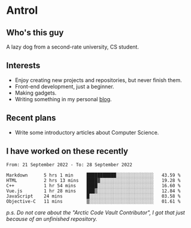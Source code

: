 # Antrol

## Who's this guy

A lazy dog from a second-rate university, CS student.

## Interests

* Enjoy creating new projects and repositories, but never finish them.
* Front-end development, just a beginner.
* Making gadgets.
* Writing something in my personal [blog](https://blog.antrol.xyz/).

## Recent plans

* Write some introductory articles about Computer Science.

<!--
* Try to develop a website for [Anime4KCPP](https://github.com/TianZerL/Anime4KCPP).
* Develop a Markdown renderer which user can customize its css, of course it is GUI-based.~~(If I could finish  it before getting bored)~~
* Work with my [teammates](https://github.com/SWJTU-Lazy-Dogs).
* Find something interests me, as a hobby after finishing my ~~boring~~ homework.
-->

## I have worked on these recently

<!--START_SECTION:waka-->

```text
From: 21 September 2022 - To: 28 September 2022

Markdown      5 hrs 1 min     ███████████░░░░░░░░░░░░░░   43.59 %
HTML          2 hrs 13 mins   ████▓░░░░░░░░░░░░░░░░░░░░   19.28 %
C++           1 hr 54 mins    ████░░░░░░░░░░░░░░░░░░░░░   16.60 %
Vue.js        1 hr 28 mins    ███▒░░░░░░░░░░░░░░░░░░░░░   12.84 %
JavaScript    24 mins         █░░░░░░░░░░░░░░░░░░░░░░░░   03.58 %
Objective-C   11 mins         ▒░░░░░░░░░░░░░░░░░░░░░░░░   01.61 %
```

<!--END_SECTION:waka-->

*p.s.  Do not care about the "Arctic Code Vault Contributor", I got that just because of an unfinished repository.*

<!--
**qzmlgfj/qzmlgfj** is a ✨ _special_ ✨ repository because its `README.md` (this file) appears on your GitHub profile.

Here are some ideas to get you started:

- 🔭 I’m currently working on ...
- 🌱 I’m currently learning ...
- 👯 I’m looking to collaborate on ...
- 🤔 I’m looking for help with ...
- 💬 Ask me about ...
- 📫 How to reach me: ...
- 😄 Pronouns: ...
- ⚡ Fun fact: ...
-->

